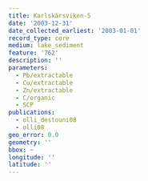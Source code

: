 ```yaml
---
title: Karlskärsviken-5
date: '2003-12-31'
date_collected_earliest: '2003-01-01'
record_type: core
medium: lake_sediment
feature: '762'
description: ''
parameters:
  - Pb/extractable
  - Cu/extractable
  - Zn/extractable
  - C/organic
  - SCP
publications:
  - olli_destouni08
  - olli08
geo_error: 0.0
geometry: ''
bbox: ~
longitude: ''
latitude: ''
---
```

